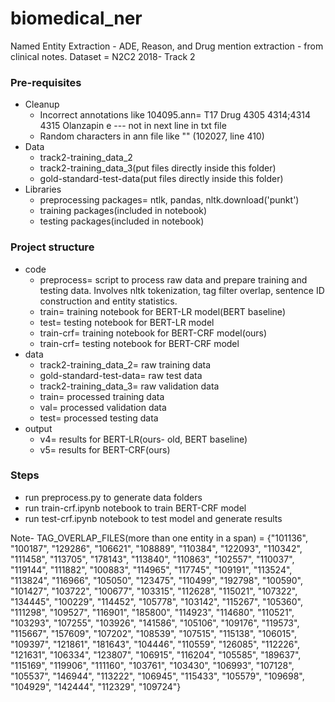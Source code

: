 # biomedical_ner
Named Entity Extraction - ADE, Reason, and Drug mention extraction - from clinical notes. Dataset = N2C2 2018- Track 2

### Pre-requisites
* Cleanup
    * Incorrect annotations like 104095.ann= T17	Drug 4305 4314;4314 4315	Olanzapin e --- not in next line in txt file
    * Random characters in ann file like "" (102027, line 410)
* Data
    * track2-training_data_2
    * track2-training_data_3(put files directly inside this folder)
    * gold-standard-test-data(put files directly inside this folder)
* Libraries
    * preprocessing packages= ntlk, pandas, nltk.download('punkt')
    * training packages(included in notebook)
    * testing packages(included in notebook)

### Project structure

* code
    * preprocess= script to process raw data and prepare training and testing data. Involves nltk tokenization, tag filter overlap, sentence ID construction and entity statistics.
    * train= training notebook for BERT-LR model(BERT baseline)
    * test= testing notebook for BERT-LR model
    * train-crf= training notebook for BERT-CRF model(ours)
    * train-crf= testing notebook for BERT-CRF model
* data
    * track2-training_data_2= raw training data
    * gold-standard-test-data= raw test data
    * track2-training_data_3= raw validation data
    * train= processed training data
    * val= processed validation data
    * test= processed testing data
* output
    * v4= results for BERT-LR(ours- old, BERT baseline)
    * v5= results for BERT-CRF(ours)
    
### Steps

* run preprocess.py to generate data folders
* run train-crf.ipynb notebook to train BERT-CRF model
* run test-crf.ipynb notebook to test model and generate results

Note- TAG_OVERLAP_FILES(more than one entity in a span) = {"101136", "100187", "129286", "106621", "108889", "110384", "122093", "110342", "111458", "113705", "178143", "113840", "110863", "102557", "110037", "119144", "111882", "100883", "114965", "117745", "109191", "113524", "113824", "116966", "105050", "123475", "110499", "192798", "100590", "101427", "103722", "100677", "103315", "112628", "115021", "107322", "134445", "100229", "114452", "105778", "103142", "115267", "105360", "111298", "109527", "116901", "185800", "114923", "114680", "110521", "103293", "107255", "103926", "141586", "105106", "109176", "119573", "115667", "157609", "107202", "108539", "107515", "115138", "106015", "109397", "121861", "181643", "104446", "110559", "126085", "112226", "121631", "106334", "123807", "106915", "116204", "105585", "189637", "115169", "119906", "111160", "103761", "103430", "106993", "107128", "105537", "146944", "113222", "106945", "115433", "105579", "109698", "104929", "142444", "112329", "109724"}
